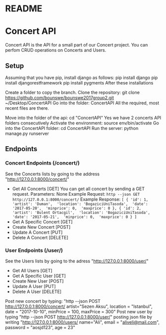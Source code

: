 # README

# Concert API
Concert API is the API for a small part of our Concert project. You can perfom CRUD operations on Concerts and Users.

## Setup
Assuming that you have pip, install django as follows:
pip install django
pip install djangorestframework
pip install pygments
After these installations 

Create a folder to copy the branch.
Clone the repository: git clone https://github.com/bounswe/bounswe2017group2.git ~/Desktop/ConcertAPI
Go into the folder: ConcertAPI
All the required, most recent files are there.

Move into the folder of the api: cd "ConcertAPI"
Yes we have 2 concerts API folders consecutively
Activate the environment: source env/bin/activate
Go into the ConcertAPI folder: cd ConcertAPI
Run the server: python manage.py runserver

## Endpoints
### Concert Endpoints (/concert/)
See the Concerts lists by going to the address "http://127.0.0.1:8000/concert/"

* Get All Concerts [GET]
  You can get all concert by sending a GET request. 
  Parameters: None
  Example Request:
  `http --json GET http://127.0.0.1:8000/concert/`
  Example Response:
  `[
     {
     'id': 1, 
     'artist': 'Duman', 
     'location': 'BogaziciUniTasoda', 
     'date': '2017-05-20', 
     'minprice': 0, 
     'maxprice': 0
     },
     {
     'id': 2, 
     'artist': 'Bulent Ortacgil', 
     'location': 'BogaziciUniTasoda', 
     'date': '2017-05-21', 
     'minprice': 0, 
     'maxprice': 0
     }
   ]`
* Get A Specific Concert [GET]
* Create New Concert [POST]
* Update A Concert [PUT]
* Delete A Concert [DELETE]

### User Endpoints (/user/)
See the Users lists by going to the adress "http://127.0.0.1:8000/user/"

* Get All Users [GET]
* Get A Specific User [GET]
* Create New User [POST]
* Update A User [PUT]
* Delete A User [DELETE]

Post new concert by typing: "http --json POST http://127.0.0.1:8000/concert/ artist="Sezen Aksu", location = "Istanbul", date = "2017-10-10", minPrice = 100, maxPrice = 300"
Post new user by typing "http --json POST http://127.0.0.1:8000/user/" posting json file by writing "http://127.0.0.1:8000/users/ name="Ali", email = "aliveli@mail.com", password = "aosjd123", age = 23"
